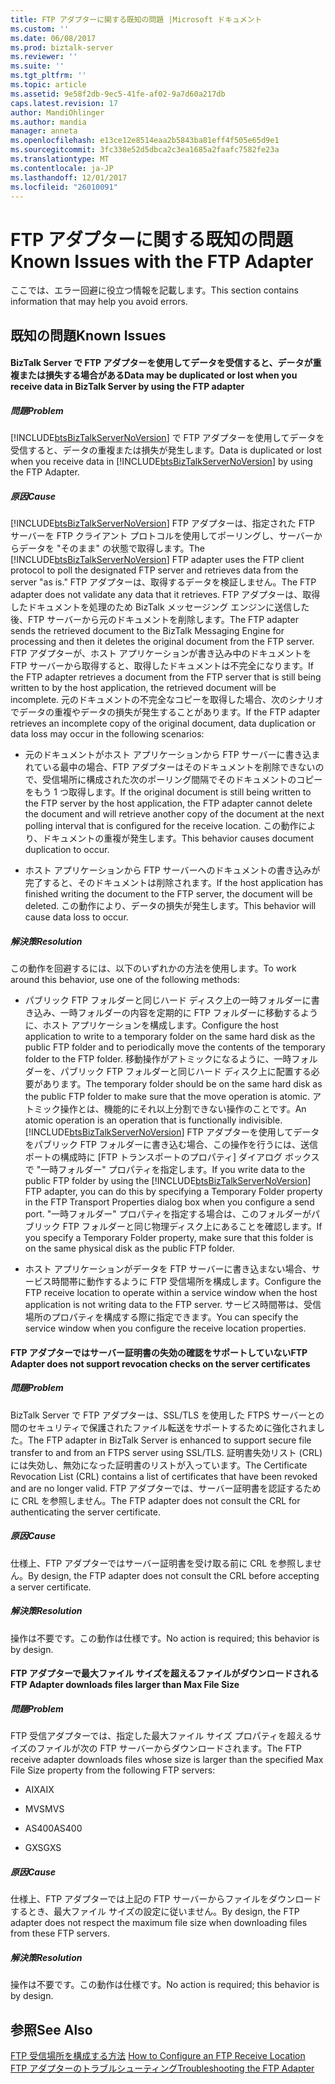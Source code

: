 ```yaml
---
title: FTP アダプターに関する既知の問題 |Microsoft ドキュメント
ms.custom: ''
ms.date: 06/08/2017
ms.prod: biztalk-server
ms.reviewer: ''
ms.suite: ''
ms.tgt_pltfrm: ''
ms.topic: article
ms.assetid: 9e58f2db-9ec5-41fe-af02-9a7d60a217db
caps.latest.revision: 17
author: MandiOhlinger
ms.author: mandia
manager: anneta
ms.openlocfilehash: e13ce12e8514eaa2b5843ba81eff4f505e65d9e1
ms.sourcegitcommit: 3fc338e52d5dbca2c3ea1685a2faafc7582fe23a
ms.translationtype: MT
ms.contentlocale: ja-JP
ms.lasthandoff: 12/01/2017
ms.locfileid: "26010091"
---
```

# <a name="known-issues-with-the-ftp-adapter"></a><span data-ttu-id="70a63-102">FTP アダプターに関する既知の問題</span><span class="sxs-lookup"><span data-stu-id="70a63-102">Known Issues with the FTP Adapter</span></span>
<span data-ttu-id="70a63-103">ここでは、エラー回避に役立つ情報を記載します。</span><span class="sxs-lookup"><span data-stu-id="70a63-103">This section contains information that may help you avoid errors.</span></span>  
  
## <a name="known-issues"></a><span data-ttu-id="70a63-104">既知の問題</span><span class="sxs-lookup"><span data-stu-id="70a63-104">Known Issues</span></span>  
  
#### <a name="data-may-be-duplicated-or-lost-when-you-receive-data-in-biztalk-server-by-using-the-ftp-adapter"></a><span data-ttu-id="70a63-105">BizTalk Server で FTP アダプターを使用してデータを受信すると、データが重複または損失する場合がある</span><span class="sxs-lookup"><span data-stu-id="70a63-105">Data may be duplicated or lost when you receive data in BizTalk Server by using the FTP adapter</span></span>  
  
##### <a name="problem"></a><span data-ttu-id="70a63-106">問題</span><span class="sxs-lookup"><span data-stu-id="70a63-106">Problem</span></span>  
 <span data-ttu-id="70a63-107">[!INCLUDE[btsBizTalkServerNoVersion](../includes/btsbiztalkservernoversion-md.md)] で FTP アダプターを使用してデータを受信すると、データの重複または損失が発生します。</span><span class="sxs-lookup"><span data-stu-id="70a63-107">Data is duplicated or lost when you receive data in [!INCLUDE[btsBizTalkServerNoVersion](../includes/btsbiztalkservernoversion-md.md)] by using the FTP Adapter.</span></span>  
  
##### <a name="cause"></a><span data-ttu-id="70a63-108">原因</span><span class="sxs-lookup"><span data-stu-id="70a63-108">Cause</span></span>  
 <span data-ttu-id="70a63-109">[!INCLUDE[btsBizTalkServerNoVersion](../includes/btsbiztalkservernoversion-md.md)] FTP アダプターは、指定された FTP サーバーを FTP クライアント プロトコルを使用してポーリングし、サーバーからデータを "そのまま" の状態で取得します。</span><span class="sxs-lookup"><span data-stu-id="70a63-109">The [!INCLUDE[btsBizTalkServerNoVersion](../includes/btsbiztalkservernoversion-md.md)] FTP adapter uses the FTP client protocol to poll the designated FTP server and retrieves data from the server "as is."</span></span> <span data-ttu-id="70a63-110">FTP アダプターは、取得するデータを検証しません。</span><span class="sxs-lookup"><span data-stu-id="70a63-110">The FTP adapter does not validate any data that it retrieves.</span></span> <span data-ttu-id="70a63-111">FTP アダプターは、取得したドキュメントを処理のため BizTalk メッセージング エンジンに送信した後、FTP サーバーから元のドキュメントを削除します。</span><span class="sxs-lookup"><span data-stu-id="70a63-111">The FTP adapter sends the retrieved document to the BizTalk Messaging Engine for processing and then it deletes the original document from the FTP server.</span></span> <span data-ttu-id="70a63-112">FTP アダプターが、ホスト アプリケーションが書き込み中のドキュメントを FTP サーバーから取得すると、取得したドキュメントは不完全になります。</span><span class="sxs-lookup"><span data-stu-id="70a63-112">If the FTP adapter retrieves a document from the FTP server that is still being written to by the host application, the retrieved document will be incomplete.</span></span> <span data-ttu-id="70a63-113">元のドキュメントの不完全なコピーを取得した場合、次のシナリオでデータの重複やデータの損失が発生することがあります。</span><span class="sxs-lookup"><span data-stu-id="70a63-113">If the FTP adapter retrieves an incomplete copy of the original document, data duplication or data loss may occur in the following scenarios:</span></span>  
  
-   <span data-ttu-id="70a63-114">元のドキュメントがホスト アプリケーションから FTP サーバーに書き込まれている最中の場合、FTP アダプターはそのドキュメントを削除できないので、受信場所に構成された次のポーリング間隔でそのドキュメントのコピーをもう 1 つ取得します。</span><span class="sxs-lookup"><span data-stu-id="70a63-114">If the original document is still being written to the FTP server by the host application, the FTP adapter cannot delete the document and will retrieve another copy of the document at the next polling interval that is configured for the receive location.</span></span> <span data-ttu-id="70a63-115">この動作により、ドキュメントの重複が発生します。</span><span class="sxs-lookup"><span data-stu-id="70a63-115">This behavior causes document duplication to occur.</span></span>  
  
-   <span data-ttu-id="70a63-116">ホスト アプリケーションから FTP サーバーへのドキュメントの書き込みが完了すると、そのドキュメントは削除されます。</span><span class="sxs-lookup"><span data-stu-id="70a63-116">If the host application has finished writing the document to the FTP server, the document will be deleted.</span></span> <span data-ttu-id="70a63-117">この動作により、データの損失が発生します。</span><span class="sxs-lookup"><span data-stu-id="70a63-117">This behavior will cause data loss to occur.</span></span>  
  
##### <a name="resolution"></a><span data-ttu-id="70a63-118">解決策</span><span class="sxs-lookup"><span data-stu-id="70a63-118">Resolution</span></span>  
 <span data-ttu-id="70a63-119">この動作を回避するには、以下のいずれかの方法を使用します。</span><span class="sxs-lookup"><span data-stu-id="70a63-119">To work around this behavior, use one of the following methods:</span></span>  
  
-   <span data-ttu-id="70a63-120">パブリック FTP フォルダーと同じハード ディスク上の一時フォルダーに書き込み、一時フォルダーの内容を定期的に FTP フォルダーに移動するように、ホスト アプリケーションを構成します。</span><span class="sxs-lookup"><span data-stu-id="70a63-120">Configure the host application to write to a temporary folder on the same hard disk as the public FTP folder and to periodically move the contents of the temporary folder to the FTP folder.</span></span> <span data-ttu-id="70a63-121">移動操作がアトミックになるように、一時フォルダーを、パブリック FTP フォルダーと同じハード ディスク上に配置する必要があります。</span><span class="sxs-lookup"><span data-stu-id="70a63-121">The temporary folder should be on the same hard disk as the public FTP folder to make sure that the move operation is atomic.</span></span> <span data-ttu-id="70a63-122">アトミック操作とは、機能的にそれ以上分割できない操作のことです。</span><span class="sxs-lookup"><span data-stu-id="70a63-122">An atomic operation is an operation that is functionally indivisible.</span></span> <span data-ttu-id="70a63-123">[!INCLUDE[btsBizTalkServerNoVersion](../includes/btsbiztalkservernoversion-md.md)] FTP アダプターを使用してデータをパブリック FTP フォルダーに書き込む場合、この操作を行うには、送信ポートの構成時に [FTP トランスポートのプロパティ] ダイアログ ボックスで "一時フォルダー" プロパティを指定します。</span><span class="sxs-lookup"><span data-stu-id="70a63-123">If you write data to the public FTP folder by using the [!INCLUDE[btsBizTalkServerNoVersion](../includes/btsbiztalkservernoversion-md.md)] FTP adapter, you can do this by specifying a Temporary Folder property in the FTP Transport Properties dialog box when you configure a send port.</span></span> <span data-ttu-id="70a63-124">"一時フォルダー" プロパティを指定する場合は、このフォルダーがパブリック FTP フォルダーと同じ物理ディスク上にあることを確認します。</span><span class="sxs-lookup"><span data-stu-id="70a63-124">If you specify a Temporary Folder property, make sure that this folder is on the same physical disk as the public FTP folder.</span></span>  
  
-   <span data-ttu-id="70a63-125">ホスト アプリケーションがデータを FTP サーバーに書き込まない場合、サービス時間帯に動作するように FTP 受信場所を構成します。</span><span class="sxs-lookup"><span data-stu-id="70a63-125">Configure the FTP receive location to operate within a service window when the host application is not writing data to the FTP server.</span></span> <span data-ttu-id="70a63-126">サービス時間帯は、受信場所のプロパティを構成する際に指定できます。</span><span class="sxs-lookup"><span data-stu-id="70a63-126">You can specify the service window when you configure the receive location properties.</span></span>  
  
#### <a name="ftp-adapter-does-not-support-revocation-checks-on-the-server-certificates"></a><span data-ttu-id="70a63-127">FTP アダプターではサーバー証明書の失効の確認をサポートしていない</span><span class="sxs-lookup"><span data-stu-id="70a63-127">FTP Adapter does not support revocation checks on the server certificates</span></span>  
  
##### <a name="problem"></a><span data-ttu-id="70a63-128">問題</span><span class="sxs-lookup"><span data-stu-id="70a63-128">Problem</span></span>  
 <span data-ttu-id="70a63-129">BizTalk Server で FTP アダプターは、SSL/TLS を使用した FTPS サーバーとの間のセキュリティで保護されたファイル転送をサポートするために強化されました。</span><span class="sxs-lookup"><span data-stu-id="70a63-129">The FTP adapter in BizTalk Server is enhanced to support secure file transfer to and from an FTPS server using SSL/TLS.</span></span> <span data-ttu-id="70a63-130">証明書失効リスト (CRL) には失効し、無効になった証明書のリストが入っています。</span><span class="sxs-lookup"><span data-stu-id="70a63-130">The Certificate Revocation List (CRL) contains a list of certificates that have been revoked and are no longer valid.</span></span> <span data-ttu-id="70a63-131">FTP アダプターでは、サーバー証明書を認証するために CRL を参照しません。</span><span class="sxs-lookup"><span data-stu-id="70a63-131">The FTP adapter does not consult the CRL for authenticating the server certificate.</span></span>  
  
##### <a name="cause"></a><span data-ttu-id="70a63-132">原因</span><span class="sxs-lookup"><span data-stu-id="70a63-132">Cause</span></span>  
 <span data-ttu-id="70a63-133">仕様上、FTP アダプターではサーバー証明書を受け取る前に CRL を参照しません。</span><span class="sxs-lookup"><span data-stu-id="70a63-133">By design, the FTP adapter does not consult the CRL before accepting a server certificate.</span></span>  
  
##### <a name="resolution"></a><span data-ttu-id="70a63-134">解決策</span><span class="sxs-lookup"><span data-stu-id="70a63-134">Resolution</span></span>  
 <span data-ttu-id="70a63-135">操作は不要です。この動作は仕様です。</span><span class="sxs-lookup"><span data-stu-id="70a63-135">No action is required; this behavior is by design.</span></span>  
  
#### <a name="ftp-adapter-downloads-files-larger-than-max-file-size"></a><span data-ttu-id="70a63-136">FTP アダプターで最大ファイル サイズを超えるファイルがダウンロードされる</span><span class="sxs-lookup"><span data-stu-id="70a63-136">FTP Adapter downloads files larger than Max File Size</span></span>  
  
##### <a name="problem"></a><span data-ttu-id="70a63-137">問題</span><span class="sxs-lookup"><span data-stu-id="70a63-137">Problem</span></span>  
 <span data-ttu-id="70a63-138">FTP 受信アダプターでは、指定した最大ファイル サイズ プロパティを超えるサイズのファイルが次の FTP サーバーからダウンロードされます。</span><span class="sxs-lookup"><span data-stu-id="70a63-138">The FTP receive adapter downloads files whose size is larger than the specified Max File Size property from the following FTP servers:</span></span>  
  
-   <span data-ttu-id="70a63-139">AIX</span><span class="sxs-lookup"><span data-stu-id="70a63-139">AIX</span></span>  
  
-   <span data-ttu-id="70a63-140">MVS</span><span class="sxs-lookup"><span data-stu-id="70a63-140">MVS</span></span>  
  
-   <span data-ttu-id="70a63-141">AS400</span><span class="sxs-lookup"><span data-stu-id="70a63-141">AS400</span></span>  
  
-   <span data-ttu-id="70a63-142">GXS</span><span class="sxs-lookup"><span data-stu-id="70a63-142">GXS</span></span>  
  
##### <a name="cause"></a><span data-ttu-id="70a63-143">原因</span><span class="sxs-lookup"><span data-stu-id="70a63-143">Cause</span></span>  
 <span data-ttu-id="70a63-144">仕様上、FTP アダプターでは上記の FTP サーバーからファイルをダウンロードするとき、最大ファイル サイズの設定に従いません。</span><span class="sxs-lookup"><span data-stu-id="70a63-144">By design, the FTP adapter does not respect the maximum file size when downloading files from these FTP servers.</span></span>  
  
##### <a name="resolution"></a><span data-ttu-id="70a63-145">解決策</span><span class="sxs-lookup"><span data-stu-id="70a63-145">Resolution</span></span>  
 <span data-ttu-id="70a63-146">操作は不要です。この動作は仕様です。</span><span class="sxs-lookup"><span data-stu-id="70a63-146">No action is required; this behavior is by design.</span></span>  
  
## <a name="see-also"></a><span data-ttu-id="70a63-147">参照</span><span class="sxs-lookup"><span data-stu-id="70a63-147">See Also</span></span>  
 <span data-ttu-id="70a63-148">[FTP 受信場所を構成する方法](http://msdn.microsoft.com/library/1d8fde35-f787-4a5e-a8bd-8c418d0f75c3) </span><span class="sxs-lookup"><span data-stu-id="70a63-148">[How to Configure an FTP Receive Location](http://msdn.microsoft.com/library/1d8fde35-f787-4a5e-a8bd-8c418d0f75c3) </span></span>  
 [<span data-ttu-id="70a63-149">FTP アダプターのトラブルシューティング</span><span class="sxs-lookup"><span data-stu-id="70a63-149">Troubleshooting the FTP Adapter</span></span>](../core/troubleshooting-the-ftp-adapter.md)